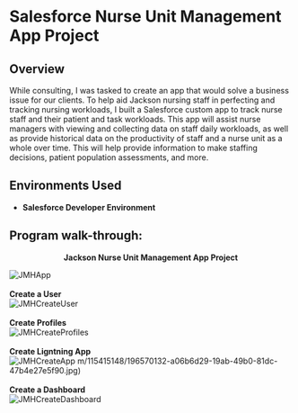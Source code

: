 <h1>Salesforce Nurse Unit Management App Project</h1>


<h2>Overview</h2>
While consulting, I was tasked to create an app that would solve a business issue for our clients. To help aid Jackson nursing staff in perfecting and tracking nursing workloads, I built a Salesforce custom app to track nurse staff and their patient and task workloads. This app will assist nurse managers with viewing and collecting data on staff daily workloads, as well as provide historical data on the productivity of staff and a nurse unit as a whole over time. This will help provide information to make staffing decisions, patient population assessments, and more. 
<br />

<h2>Environments Used </h2>

- <b>Salesforce Developer Environment</b>

<h2>Program walk-through:</h2>

<p align="center"><b>
Jackson Nurse Unit Management App Project </b><br/>

![JMHApp](https://user-images.githubusercontent.com/115415148/196570092-61f0a139-db05-49bd-b16c-f4ba894327b2.jpg)
<br />
<br /><b>
Create a User  </b><br/>
![JMHCreateUser](https://user-images.githubusercontent.com/115415148/196570113-90a9bcbd-0476-4f27-ae80-65c8de66b4d8.jpg)
<br />
<br /><b>
Create Profiles </b><br/>
![JMHCreateProfiles](https://user-images.githubusercontent.com/115415148/196570132-a06b6d29-19ab-49b0-81dc-47b4e27e5f90.jpg)
<br />
<br /><b>
Create Ligntning App  </b><br/>
![JMHCreateApp](https://user-images.githubusercontent.com/115415148/196570153-4c9d335a-1328-4bf3-96fc-1e6b1fc68f2a.jpg)
m/115415148/196570132-a06b6d29-19ab-49b0-81dc-47b4e27e5f90.jpg)
<br />
<br /><b>
Create a Dashboard  </b><br/>
![JMHCreateDashboard](https://user-images.githubusercontent.com/115415148/196570175-d3b31fbb-b000-44ef-8c31-5e6076501ee4.jpg)
<br />
</p>

<!--
 ```diff
- text in red
+ text in green
! text in orange
# text in gray
@@ text in purple (and bold)@@
```
--!>
